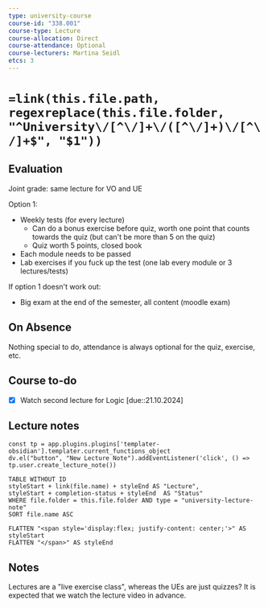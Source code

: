 ```yaml
---
type: university-course
course-id: "338.001"
course-type: Lecture
course-allocation: Direct
course-attendance: Optional
course-lecturers: Martina Seidl
etcs: 3
---
```

# `=link(this.file.path, regexreplace(this.file.folder, "^University\/[^\/]+\/([^\/]+)\/[^\/]+$", "$1"))`

## Evaluation
Joint grade: same lecture for VO and UE

Option 1:
- Weekly tests (for every lecture)
	- Can do a bonus exercise before quiz, worth one point that counts towards the quiz (but can't be more than 5 on the quiz)
	- Quiz worth 5 points, closed book
- Each module needs to be passed
- Lab exercises if you fuck up the test (one lab every module or 3 lectures/tests)

If option 1 doesn't work out:
- Big exam at the end of the semester, all content (moodle exam)
## On Absence
Nothing special to do, attendance is always optional for the quiz, exercise, etc.
## Course to-do
- [x] Watch second lecture for Logic [due::21.10.2024]
## Lecture notes

```dataviewjs
const tp = app.plugins.plugins['templater-obsidian'].templater.current_functions_object
dv.el("button", "New Lecture Note").addEventListener('click', () => tp.user.create_lecture_note())
```

```dataview
TABLE WITHOUT ID 
styleStart + link(file.name) + styleEnd AS "Lecture",
styleStart + completion-status + styleEnd  AS "Status"
WHERE file.folder = this.file.folder AND type = "university-lecture-note"
SORT file.name ASC

FLATTEN "<span style='display:flex; justify-content: center;'>" AS styleStart
FLATTEN "</span>" AS styleEnd
```
## Notes
Lectures are a "live exercise class", whereas the UEs are just quizzes? 
It is expected that we watch the lecture video in advance.

